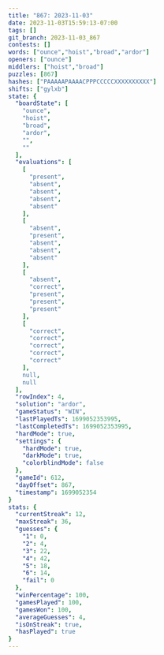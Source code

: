 ```yaml
---
title: "867: 2023-11-03"
date: 2023-11-03T15:59:13-07:00
tags: []
git_branch: 2023-11-03_867
contests: []
words: ["ounce","hoist","broad","ardor"]
openers: ["ounce"]
middlers: ["hoist","broad"]
puzzles: [867]
hashes: ["PAAAAAPAAAACPPPCCCCCXXXXXXXXXX"]
shifts: ["gylxb"]
state: {
  "boardState": [
    "ounce",
    "hoist",
    "broad",
    "ardor",
    "",
    ""
  ],
  "evaluations": [
    [
      "present",
      "absent",
      "absent",
      "absent",
      "absent"
    ],
    [
      "absent",
      "present",
      "absent",
      "absent",
      "absent"
    ],
    [
      "absent",
      "correct",
      "present",
      "present",
      "present"
    ],
    [
      "correct",
      "correct",
      "correct",
      "correct",
      "correct"
    ],
    null,
    null
  ],
  "rowIndex": 4,
  "solution": "ardor",
  "gameStatus": "WIN",
  "lastPlayedTs": 1699052353995,
  "lastCompletedTs": 1699052353995,
  "hardMode": true,
  "settings": {
    "hardMode": true,
    "darkMode": true,
    "colorblindMode": false
  },
  "gameId": 612,
  "dayOffset": 867,
  "timestamp": 1699052354
}
stats: {
  "currentStreak": 12,
  "maxStreak": 36,
  "guesses": {
    "1": 0,
    "2": 4,
    "3": 22,
    "4": 42,
    "5": 18,
    "6": 14,
    "fail": 0
  },
  "winPercentage": 100,
  "gamesPlayed": 100,
  "gamesWon": 100,
  "averageGuesses": 4,
  "isOnStreak": true,
  "hasPlayed": true
}
---
```

<!-- more -->
